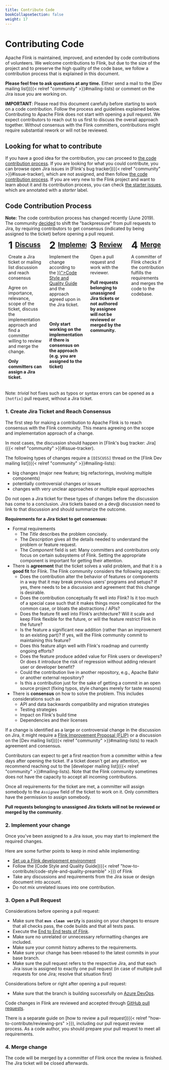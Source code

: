 ```yaml
---
title: Contribute Code
bookCollapseSection: false
weight: 17
---
```


# Contributing Code

Apache Flink is maintained, improved, and extended by code contributions of volunteers. We welcome contributions to Flink, but due to the size of the project and to preserve the high quality of the code base, we follow a contribution process that is explained in this document.

**Please feel free to ask questions at any time.** Either send a mail to the [Dev mailing list]({{< relref "community" >}}#mailing-lists) or comment on the Jira issue you are working on.

**IMPORTANT**: Please read this document carefully before starting to work on a code contribution. Follow the process and guidelines explained below. Contributing to Apache Flink does not start with opening a pull request. We expect contributors to reach out to us first to discuss the overall approach together. Without consensus with the Flink committers, contributions might require substantial rework or will not be reviewed.

## Looking for what to contribute

If you have a good idea for the contribution, you can proceed to [the code contribution process](#code-contribution-process).
If you are looking for what you could contribute, you can browse open Jira issues in [Flink's bug tracker]({{< relref "community" >}}#issue-tracker),
which are not assigned, and then follow [the code contribution process](#code-contribution-process). If you are very new
to the Flink project and want to learn about it and its contribution process, you can check
[the starter issues](https://issues.apache.org/jira/issues/?filter=12349196), which are annotated with a _starter_ label.

## Code Contribution Process

<style>
.contribute-grid {
  margin-bottom: 10px;
  display: flex;
  flex-direction: column;
  margin-left: -2px;
  margin-right: -2px;
}

.contribute-grid .column {
  margin-top: 4px;
  padding: 0 2px;
}

@media only screen and (min-width: 480px) {
  .contribute-grid {
    flex-direction: row;
    flex-wrap: wrap;
  }

  .contribute-grid .column {
    flex: 0 0 50%;
  }

  .contribute-grid .column {
    margin-top: 4px;
  }
}

@media only screen and (min-width: 960px) {
  .contribute-grid {
    flex-wrap: nowrap;
  }

  .contribute-grid .column {
    flex: 0 0 25%;
  }

}

.contribute-grid .panel {
  height: 100%;
  margin: 0;
}

.contribute-grid .panel-body {
  padding: 10px;
}

.contribute-grid h2 {
  margin: 0 0 10px 0;
  padding: 0;
  display: flex;
  align-items: flex-start;
  border: none;
}

.contribute-grid .number {
  margin-right: 0.25em;
  font-size: 1.5em;
  line-height: 0.9;
}
</style>


<div class="alert alert-warning" role="alert">
    <b>Note:</b> The code contribution process has changed recently (June 2019). The community <a href="https://lists.apache.org/thread.html/1e2b85d0095331606ad0411ca028f061382af08138776146589914f8@%3Cdev.flink.apache.org%3E">decided</a> to shift the "backpressure" from pull requests to Jira, by requiring contributors to get consensus (indicated by being assigned to the ticket) before opening a pull request.
</div>


<div class="contribute-grid">
  <div class="column">
    <div class="panel panel-default">
      <div class="panel-body">
        <h2><span class="number">1</span><a href="#consensus">Discuss</a></h2>
        <p>Create a Jira ticket or mailing list discussion and reach consensus</p>
        <p>Agree on importance, relevance, scope of the ticket, discuss the implementation approach and find a committer willing to review and merge the change.</p>
        <p><b>Only committers can assign a Jira ticket.</b></p>
      </div>
    </div>
  </div>
  <div class="column">
    <div class="panel panel-default">
      <div class="panel-body">
        <h2><span class="number">2</span><a href="#implement">Implement</a></h2>
        <p>Implement the change according to the <a href="{{< relref "how-to-contribute/code-style-and-quality-preamble" >}}">Code Style and Quality Guide</a> and the approach agreed upon in the Jira ticket.</p> <br />
        <p><b>Only start working on the implementation if there is consensus on the approach (e.g. you are assigned to the ticket)</b></p>
      </div>
    </div>
  </div>
  <div class="column">
    <div class="panel panel-default">
      <div class="panel-body">
        <h2><span class="number">3</span><a href="#review">Review</a></h2>
        <p>Open a pull request and work with the reviewer.</p>
        <p><b>Pull requests belonging to unassigned Jira tickets or not authored by assignee will not be reviewed or merged by the community.</b></p>
      </div>
    </div>
  </div>
  <div class="column">
    <div class="panel panel-default">
      <div class="panel-body">
        <h2><span class="number">4</span><a href="#merge">Merge</a></h2>
        <p>A committer of Flink checks if the contribution fulfills the requirements and merges the code to the codebase.</p>
      </div>
    </div>
  </div>
</div>

<div class="row">
  <div class="col-sm-12">
    <div class="panel panel-default">
      <div class="panel-body">
        Note: <i>trivial</i> hot fixes such as typos or syntax errors can be opened as a <code>[hotfix]</code> pull request, without a Jira ticket.
      </div>
    </div>
  </div>
</div>



<a name="consensus"></a>

### 1. Create Jira Ticket and Reach Consensus


The first step for making a contribution to Apache Flink is to reach consensus with the Flink community. This means agreeing on the scope and implementation approach of a change.

In most cases, the discussion should happen in [Flink's bug tracker: Jira]({{< relref "community" >}}#issue-tracker).

The following types of changes require a `[DISCUSS]` thread on the [Flink Dev mailing list]({{< relref "community" >}}#mailing-lists):

- big changes (major new feature; big refactorings, involving multiple components)
- potentially controversial changes or issues
- changes with very unclear approaches or multiple equal approaches

Do not open a Jira ticket for these types of changes before the discussion has come to a conclusion.
Jira tickets based on a dev@ discussion need to link to that discussion and should summarize the outcome.



**Requirements for a Jira ticket to get consensus:**

- Formal requirements
    - The *Title* describes the problem concisely.
    - The *Description* gives all the details needed to understand the problem or feature request.
    - The *Component* field is set: Many committers and contributors only focus on certain subsystems of Flink. Setting the appropriate component is important for getting their attention.
- There is **agreement** that the ticket solves a valid problem, and that it is a **good fit** for Flink.
  The Flink community considers the following aspects:
    - Does the contribution alter the behavior of features or components in a way that it may break previous users’ programs and setups? If yes, there needs to be a discussion and agreement that this change is desirable.
    - Does the contribution conceptually fit well into Flink? Is it too much of a special case such that it makes things more complicated for the common case, or bloats the abstractions / APIs?
    - Does the feature fit well into Flink’s architecture? Will it scale and keep Flink flexible for the future, or will the feature restrict Flink in the future?
    - Is the feature a significant new addition (rather than an improvement to an existing part)? If yes, will the Flink community commit to maintaining this feature?
    - Does this feature align well with Flink's roadmap and currently ongoing efforts?
    - Does the feature produce added value for Flink users or developers? Or does it introduce the risk of regression without adding relevant user or developer benefit?
    - Could the contribution live in another repository, e.g., Apache Bahir or another external repository?
    - Is this a contribution just for the sake of getting a commit in an open source project (fixing typos, style changes merely for taste reasons)
- There is **consensus** on how to solve the problem. This includes considerations such as
    - API and data backwards compatibility and migration strategies
    - Testing strategies
    - Impact on Flink's build time
    - Dependencies and their licenses

If a change is identified as a large or controversial change in the discussion on Jira, it might require a [Flink Improvement Proposal (FLIP)](https://cwiki.apache.org/confluence/display/FLINK/Flink+Improvement+Proposals) or a discussion on the [Dev mailing list]({{< relref "community" >}}#mailing-lists) to reach agreement and consensus.

Contributors can expect to get a first reaction from a committer within a few days after opening the ticket. If a ticket doesn't get any attention, we recommend reaching out to the [developer mailing list]({{< relref "community" >}}#mailing-lists). Note that the Flink community sometimes does not have the capacity to accept all incoming contributions.


Once all requirements for the ticket are met, a committer will assign somebody to the *`Assignee`* field of the ticket to work on it.
Only committers have the permission to assign somebody.

**Pull requests belonging to unassigned Jira tickets will not be reviewed or merged by the community**.


<a name="implement"></a>

### 2. Implement your change

Once you've been assigned to a Jira issue, you may start to implement the required changes.

Here are some further points to keep in mind while implementing:

- [Set up a Flink development environment](https://cwiki.apache.org/confluence/display/FLINK/Setting+up+a+Flink+development+environment)
- Follow the [Code Style and Quality Guide]({{< relref "how-to-contribute/code-style-and-quality-preamble" >}}) of Flink
- Take any discussions and requirements from the Jira issue or design document into account.
- Do not mix unrelated issues into one contribution.


<a name="review"></a>

### 3. Open a Pull Request

Considerations before opening a pull request:

- Make sure that **`mvn clean verify`** is passing on your changes to ensure that all checks pass, the code builds and that all tests pass.
- Execute the [End to End tests of Flink](https://github.com/apache/flink/tree/master/flink-end-to-end-tests#running-tests).
- Make sure no unrelated or unnecessary reformatting changes are included.
- Make sure your commit history adheres to the requirements.
- Make sure your change has been rebased to the latest commits in your base branch.
- Make sure the pull request refers to the respective Jira, and that each Jira issue is assigned to exactly one pull request (in case of multiple pull requests for one Jira; resolve that situation first)

Considerations before or right after opening a pull request:

- Make sure that the branch is building successfully on [Azure DevOps](https://dev.azure.com/apache-flink/apache-flink/_build?definitionId=2).

Code changes in Flink are reviewed and accepted through [GitHub pull requests](https://help.github.com/en/articles/creating-a-pull-request).

There is a separate guide on [how to review a pull request]({{< relref "how-to-contribute/reviewing-prs" >}}), including our pull request review process. As a code author, you should prepare your pull request to meet all requirements.

<a name="merge"></a>

### 4. Merge change

The code will be merged by a committer of Flink once the review is finished. The Jira ticket will be closed afterwards.

